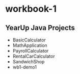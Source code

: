 # workbook-1
## YearUp Java Projects
- BasicCalculator
- MathApplication
- PayrollCalculator
- RentalCarCalculator
- SandwichShop
- wb1-demo1
